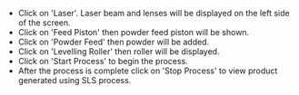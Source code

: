 * Click on 'Laser'. Laser beam and lenses will be displayed on the left side of the screen.
* Click on 'Feed Piston' then powder feed piston will be shown.
* Click on 'Powder Feed' then powder will be added.
* Click on 'Levelling Roller' then roller will be displayed.
* Click on 'Start Process' to begin the process.
* After the process is complete click on 'Stop Process' to view product generated using SLS process. 